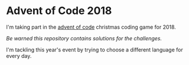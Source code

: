 Advent of Code 2018
===================

I'm taking part in the [advent of code](http://adventofcode.com/) christmas coding game for 2018.

*Be warned this repository contains solutions for the challenges.*

I'm tackling this year's event by trying to choose a different language for every day.
